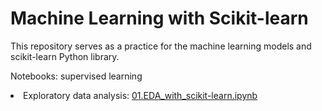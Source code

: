 # Machine Learning with Scikit-learn

This repository serves as a practice for the machine learning models and scikit-learn Python library. 

Notebooks: supervised learning
<li> Exploratory data analysis: <a  href="https://github.com/lilianasku/ML-with-Scikit-learn/blob/master/supervised_learning/01.EDA_with_scikit-learn.ipynb"> 01.EDA_with_scikit-learn.ipynb </a>
